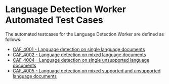 # Language Detection Worker Automated Test Cases

The automated testcases for the Language Detection Worker are defined as follows:

- [CAF_4001 - Language detection on single language documents](CAF_4001)
- [CAF_4002 - Language detection on mixed language documents](CAF_4002)
- [CAF_4004 - Language detection on single unsupported language documents](CAF_4004)
- [CAF_4005 - Language detection on mixed supported and unsupported language documents](CAF_4005)


